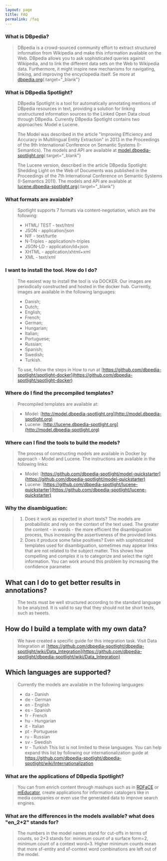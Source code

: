 ```yaml
---
layout: page
title: FAQ
permalink: /faq
---
```


### What is DBpedia?
> DBpedia is a crowd-sourced community effort to extract structured information from Wikipedia and make this information available on the Web. DBpedia allows you to ask sophisticated queries against Wikipedia, and to link the different data sets on the Web to Wikipedia data. Furthermore, it might inspire new mechanisms for navigating, linking, and improving the encyclopedia itself. Se more at [dbpedia.org](http://www.dbpedia.org){:target="_blank"}

### What is DBpedia Spotlight?

> DBpedia Spotlight is a tool for automatically annotating mentions of DBpedia resources in text, providing a solution for linking unstructured information sources to the Linked Open Data cloud through DBpedia. Currently DBpedia Spotlight contains two approaches: Model e Lucene. 
>
> The Model was described in the article "Improving Efficiency and Accuracy in Multilingual Entity Extraction" in 2013 in the Proceedings of the 9th International Conference on Semantic Systems (I-Semantics). The models and API are available at [model.dbpedia-spotlight.org](http://model.dbpedia-spotlight.org){:target="_blank"}
>
> The Lucene version, described in the article DBpedia Spotlight: Shedding Light on the Web of Documents was published in the Proceedings of the 7th International Conference on Semantic Systems (I-Semantics 2011). The models and API are available at [lucene.dbpedia-spotlight.org](http://lucene.dbpedia-spotlight.org){:target="_blank"}

###  What formats are avaiable?

> Spotlight supports 7 formats via content-negotiation, which are the following:
> * HTML/ TEST - text/html
> * JSON - application/json
> * NIF - text/turtle
> * N-Triples - application/n-triples 
> * JSON-LD - application/ld+json
> * XHTML - application/xhtml+xml 
> * XML - text/xml

### I want to install the tool. How do I do?
	
> The easiest way to install the tool is via DOCKER. Our images are periodically constructed and hosted in the docker hub. Currently, images are available in the following languages:
> * Danish;
> * Dutch;
> * English;
> * French;
> * German;
> * Hungarian;
> * Italian;
> * Portuguese; 
> * Russian; 
> * Spanish; 
> * Swedish;
> * Turkish.

> To use, follow the steps in How to run at [https://github.com/dbpedia-spotlight/spotlight-docker](https://github.com/dbpedia-spotlight/spotlight-docker)

### Where do I find the precompiled templates?

> Precompiled templates are available at:

> * Model: [http://model.dbpedia-spotlight.org](http://model.dbpedia-spotlight.org)
> * Lucene: [http://lucene.dbpedia-spotlight.org](http://model.dbpedia-spotlight.org)

### Where can I find the tools to build the models?

> The process of constructing models are available in Docker by approach - Model and Lucene. The instructions are available in the following links:

> * Model: [https://github.com/dbpedia-spotlight/model-quickstarter](https://github.com/dbpedia-spotlight/model-quickstarter)
> * Lucene: [https://github.com/dbpedia-spotlight/lucene-quickstarter](https://github.com/dbpedia-spotlight/lucene-quickstarter)


### Why the disambiguation:

> 1. Does it work as expected in short texts?
> The models are probabilistic and rely on the context of the text used. The greater the content - in words - the more efficient the disambiguation process, thus increasing the assertiveness of the provided links.
> 2. Does it produce some false positives?
> Even with sophisticated templates used for disambiguation, sometimes may appear links that are not related to the subject matter. This shows how compelling and complex it is to categorize and select the right information. You can work around this problem by increasing the confidence parameter.


## What can I do to get better results in annotations?
	
> The texts must be well structured according to the standard language to be analyzed. It is valid to say that they should not be short texts, such as tweets.

## How do I build a template with my own data?

> We have created a specific guide for this integration task. Visit Data Integration at [https://github.com/dbpedia-spotlight/dbpedia-spotlight/wiki/Data_Integration](https://github.com/dbpedia-spotlight/dbpedia-spotlight/wiki/Data_Integration)

## Which languages are supported?

> Currently the models are available in the following languages:
> * da - Danish
> * de - German
> * en - English
> * es - Spanish
> * fr - French
> * hu - Hungarian
> * it - Italian
> * pt - Portuguese
> * ru - Russian
> * sv - Swedish
> * tr - Turkish
> This list is not limited to these languages. You can help expand this list by following our internationalization guide at [https://github.com/dbpedia-spotlight/dbpedia-spotlight/wiki/Internationalization ](https://github.com/dbpedia-spotlight/dbpedia-spotlight/wiki/Internationalization)

### What are the applications of DBpedia Spotlight?

> You can from enrich content through mashups such as in [RDFaCE](http://) or [mEducator](http://), create applications for information catalogers like in media companies or even use the generated data to improve search engines.

### What are the differences in the models available? what does "en_2+2" stands for?
> The numbers in the model names stand for cut-offs in terms of counts, so 2+3 stands for: minimum count of a surface form=2, minimum count of a context word=3.
> Higher minimum counts mean that more sf-entity and sf-context word combinations are left out of the model.
